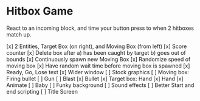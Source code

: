 # Hitbox Game
React to an incoming block, and time your button press to when 2 hitboxes match up.

[x] 2 Entities, Target Box (on right), and Moving Box (from left)
[x] Score counter
[x] Delete box after a) has been caught by target b) goes out of bounds
[x] Continuously spawn new Moving Box
[x] Randomize speed of moving box
[x] Have random wait time before moving box is spawned
[x] Ready, Go, Lose text
[x] Wider window
[ ] Stock graphics
	[ ] Moving box: Firing bullet
		[ ] Gun
		[ ] Blast
		[x] Bullet
	[x] Target box: Hand
		[x] Hand
		[x] Animate
	[ ] Baby
	[ ] Funky background
[ ] Sound effects
[ ] Better Start and end scripting
[ ] Title Screen
